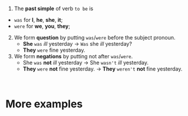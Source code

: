 1. The **past simple** of verb `to be` is
- `was` for **I**, **he**, **she**, **it**;
- `were` for **we**, **you**, **they**;
2. We form **question** by putting `was`/`were` before the subject pronoun.
   - **She** `was` *ill* yesterday → `Was` she *ill* yesterday?
   - **They** `were` fine yesterday.
3. We form **negations** by putting not after `was`/`were`.
   - She `was` **not** *ill* yesterday → She `wasn't` *ill* yesterday.
   - **They** `were` **not** fine yesterday. → **They** `weren't` **not** fine yesterday.

<br>

# More examples

